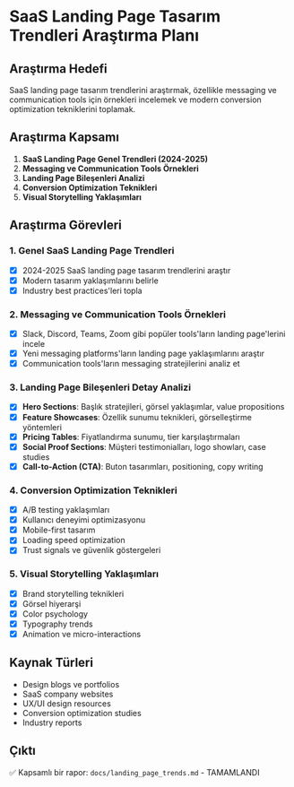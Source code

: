 # SaaS Landing Page Tasarım Trendleri Araştırma Planı

## Araştırma Hedefi
SaaS landing page tasarım trendlerini araştırmak, özellikle messaging ve communication tools için örnekleri incelemek ve modern conversion optimization tekniklerini toplamak.

## Araştırma Kapsamı
1. **SaaS Landing Page Genel Trendleri (2024-2025)**
2. **Messaging ve Communication Tools Örnekleri**
3. **Landing Page Bileşenleri Analizi**
4. **Conversion Optimization Teknikleri**
5. **Visual Storytelling Yaklaşımları**

## Araştırma Görevleri

### 1. Genel SaaS Landing Page Trendleri
- [x] 2024-2025 SaaS landing page tasarım trendlerini araştır
- [x] Modern tasarım yaklaşımlarını belirle
- [x] Industry best practices'leri topla

### 2. Messaging ve Communication Tools Örnekleri
- [x] Slack, Discord, Teams, Zoom gibi popüler tools'ların landing page'lerini incele
- [x] Yeni messaging platforms'ların landing page yaklaşımlarını araştır
- [x] Communication tools'ların messaging stratejilerini analiz et

### 3. Landing Page Bileşenleri Detay Analizi
- [x] **Hero Sections**: Başlık stratejileri, görsel yaklaşımlar, value propositions
- [x] **Feature Showcases**: Özellik sunumu teknikleri, görselleştirme yöntemleri
- [x] **Pricing Tables**: Fiyatlandırma sunumu, tier karşılaştırmaları
- [x] **Social Proof Sections**: Müşteri testimonialları, logo showları, case studies
- [x] **Call-to-Action (CTA)**: Buton tasarımları, positioning, copy writing

### 4. Conversion Optimization Teknikleri
- [x] A/B testing yaklaşımları
- [x] Kullanıcı deneyimi optimizasyonu
- [x] Mobile-first tasarım
- [x] Loading speed optimization
- [x] Trust signals ve güvenlik göstergeleri

### 5. Visual Storytelling Yaklaşımları
- [x] Brand storytelling teknikleri
- [x] Görsel hiyerarşi
- [x] Color psychology
- [x] Typography trends
- [x] Animation ve micro-interactions

## Kaynak Türleri
- Design blogs ve portfolios
- SaaS company websites
- UX/UI design resources
- Conversion optimization studies
- Industry reports

## Çıktı
✅ Kapsamlı bir rapor: `docs/landing_page_trends.md` - TAMAMLANDI